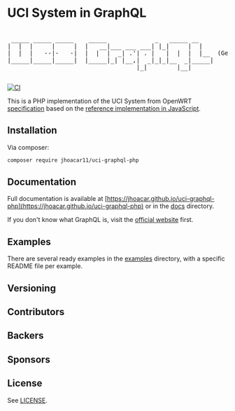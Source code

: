 # UCI System in GraphQL

<pre>                                                        
 _____ _____ _____    _____             _   _____ __    
|  |  |     |     |  |   __|___ ___ ___| |_|     |  |   
|  |  |   --|-   -|  |  |  |  _| .'| . |   |  |  |  |__  (Generated by <a href="http://patorjk.com/software/taag/#p=display&f=Rectangles&t=UCI%20GraphQL">patorjk.com</a>)
|_____|_____|_____|  |_____|_| |__,|  _|_|_|__  _|_____|
                                   |_|        |__|      

</pre>

[![CI](https://github.com/jhoacar/uci-graphql-php/workflows/CI/badge.svg)](https://github.com/jhoacar/uci-graphql-php/actions?query=workflow:CI+branch:master)

This is a PHP implementation of the UCI System from OpenWRT [specification](https://openwrt.org/docs/guide-user/base-system/uci)
based on the [reference implementation in JavaScript](https://github.com/webonyx/graphql-php).

## Installation

Via composer:

```sh
composer require jhoacar11/uci-graphql-php
```

## Documentation

Full documentation is available at [https://jhoacar.github.io/uci-graphql-php](https://jhoacar.github.io/uci-graphql-php)
or in the [docs](docs) directory.

If you don't know what GraphQL is, visit the [official website](http://graphql.org) first.

## Examples

There are several ready examples in the [examples](examples) directory,
with a specific README file per example.

## Versioning

## Contributors

## Backers


## Sponsors


## License

See [LICENSE](LICENSE).
